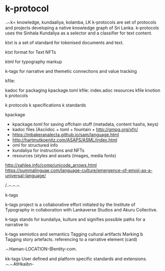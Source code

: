 # k-protocol

.෴k= knowledge, kundaaliya, kolamba, LK
k-protocols are set of protocols and projects developing a native knowledge graph of Sri Lanka. k-protocols uses the Sinhala Kundaliya as a selector and a classifier for text content.

ktxt is a set of standard for tokenised documents and text. 

ktxt format for Text NFTs

ktml for typography markup

k-tags for narrative and themetic connections and value tracking

kfile:

kadoc for packaging
kpackage.toml
kfile:
index.adoc
resources
kfile
knotion
k protocols 
 
k protocols
k specifications
k standards

kpackage
- kpackage.toml for saving offchain stuff (metadata, content hashs, keys)
- kadoc files (Asciidoc + toml + fountain + http://gmpg.org/xfn/
- https://mbakeranalecta.github.io/sam/language.html
- http://hartmutkoenitz.com/ASAPS/ASML/index.html
- oml for structured info
- kundaliya for instructions and NFTs
- resources (styles and assets (images, media fonts)


http://xahlee.info/comp/unicode_arrows.html
https://summalinguae.com/language-culture/emergence-of-emoji-as-a-universal-language/



/.෴෴෴



k-tags

k-tags project is a collaborative effort initiated by the Institute of Typography in collaboration with Lankaverse Studios and Akuru Collective.

k-tags stands for kundaliya, kulture and signifies  possible paths for a narrative to 

k-tags semiotics and semantics
Tagging cultural artifacts
Marking b
Tagging story artefacts. 
referencing to a narrative element (card)

෴Haman-LOCATION-@entity-com.

kk-tags
User defined and platform specific standards and extensions.
෴෴AtHkaibn-

